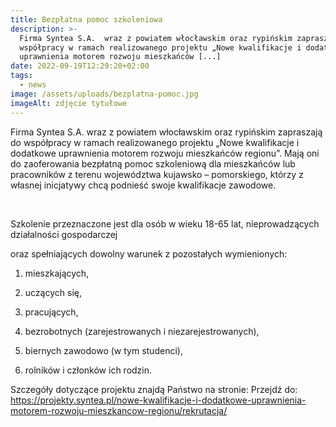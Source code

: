 ```yaml
---
title: Bezpłatna pomoc szkoleniowa
description: >-
  Firma Syntea S.A.  wraz z powiatem włocławskim oraz rypińskim zapraszają do
  współpracy w ramach realizowanego projektu „Nowe kwalifikacje i dodatkowe
  uprawnienia motorem rozwoju mieszkańców [...]
date: 2022-09-19T12:29:20+02:00
tags:
  - news
image: /assets/uploads/bezplatna-pomoc.jpg
imageAlt: zdjęcie tytułowe
---
```

Firma Syntea S.A.  wraz z powiatem włocławskim oraz rypińskim zapraszają do współpracy w ramach realizowanego projektu „Nowe kwalifikacje i dodatkowe uprawnienia motorem rozwoju mieszkańców regionu”. Mają oni do zaoferowania bezpłatną pomoc szkoleniową dla mieszkańców lub pracowników z terenu województwa kujawsko – pomorskiego, którzy z własnej inicjatywy chcą podnieść swoje kwalifikacje zawodowe.

<br>

Szkolenie przeznaczone jest dla osób w wieku 18-65 lat, nieprowadzących działalności gospodarczej

oraz spełniających dowolny warunek z pozostałych wymienionych:

1. mieszkających,

2. uczących się,

3. pracujących,

4. bezrobotnych (zarejestrowanych i niezarejestrowanych),

5. biernych zawodowo (w tym studenci),

6. rolników i członków ich rodzin.



Szczegóły dotyczące projektu znajdą Państwo na stronie: Przejdź do: https://projekty.syntea.pl/nowe-kwalifikacje-i-dodatkowe-uprawnienia-motorem-rozwoju-mieszkancow-regionu/rekrutacja/
